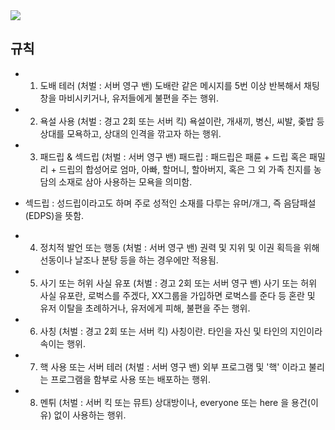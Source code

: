 <img src = "https://media.discordapp.net/attachments/934672827674673183/936217355133014016/25_20220127200155.png?width=720&height=338" class = "mainImg">

## 규칙

- 1. 도배 테러 (처벌 : 서버 영구 밴)
도배란 같은 메시지를 5번 이상 반복해서 채팅창을 마비시키거나, 유저들에게 불편을 주는 행위.

- 2. 욕설 사용 (처벌 : 경고 2회 또는 서버 킥)
욕설이란, 개새끼, 병신, 씨발, 좆밥 등 상대를 모욕하고, 상대의 인격을 깎고자 하는 행위.

- 3. 패드립 & 섹드립 (처벌 : 서버 영구 밴)
패드립 : 패드립은 패륜 + 드립 혹은 패밀리 + 드립의 합성어로 엄마, 아빠, 할머니, 할아버지, 혹은 그 외 가족 친지를 농담의 소재로 삼아 사용하는 모욕을 의미함.

- 섹드립 : 성드립이라고도 하며 주로 성적인 소재를 다루는 유머/개그, 즉 음담패설(EDPS)을 뜻함.

- 4. 정치적 발언 또는 행동 (처벌 : 서버 영구 밴)
권력 및 지위 및 이권 획득을 위해 선동이나 날조나 분탕 등을 하는 경우에만 적용됨.

- 5. 사기 또는 허위 사실 유포 (처벌 : 경고 2회 또는 서버 영구 밴)
사기 또는 허위 사실 유포란, 로벅스를 주겠다, XX그룹을 가입하면 로벅스를 준다 등 혼란 및 유저 이탈을 초례하거나, 유저에게 피해, 불편을 주는 행위.

- 6. 사칭 (처벌 : 경고 2회 또는 서버 킥)
사칭이란. 타인을 자신 및 타인의 지인이라 속이는 행위.

- 7. 핵 사용 또는 서버 테러 (처벌 : 서버 영구 밴)
외부 프로그램 및 '핵' 이라고 불리는 프로그램을 함부로 사용 또는 배포하는 행위.

- 8. 멘튀 (처벌 : 서버 킥 또는 뮤트)
상대방이나, everyone 또는 here 을 용건(이유) 없이 사용하는 행위.
